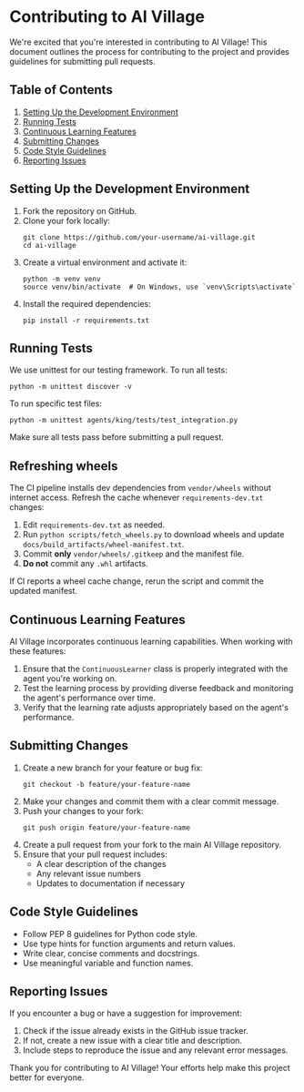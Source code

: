 # Contributing to AI Village

We're excited that you're interested in contributing to AI Village! This document outlines the process for contributing to the project and provides guidelines for submitting pull requests.

## Table of Contents

1. [Setting Up the Development Environment](#setting-up-the-development-environment)
2. [Running Tests](#running-tests)
3. [Continuous Learning Features](#continuous-learning-features)
4. [Submitting Changes](#submitting-changes)
5. [Code Style Guidelines](#code-style-guidelines)
6. [Reporting Issues](#reporting-issues)

## Setting Up the Development Environment

1. Fork the repository on GitHub.
2. Clone your fork locally:
   ```
   git clone https://github.com/your-username/ai-village.git
   cd ai-village
   ```
3. Create a virtual environment and activate it:
   ```
   python -m venv venv
   source venv/bin/activate  # On Windows, use `venv\Scripts\activate`
   ```
4. Install the required dependencies:
   ```
   pip install -r requirements.txt
   ```

## Running Tests

We use unittest for our testing framework. To run all tests:

```
python -m unittest discover -v
```

To run specific test files:

```
python -m unittest agents/king/tests/test_integration.py
```

Make sure all tests pass before submitting a pull request.

## Refreshing wheels

The CI pipeline installs dev dependencies from `vendor/wheels` without
internet access. Refresh the cache whenever `requirements-dev.txt` changes:

1. Edit `requirements-dev.txt` as needed.
2. Run `python scripts/fetch_wheels.py` to download wheels and update
   `docs/build_artifacts/wheel-manifest.txt`.
3. Commit **only** `vendor/wheels/.gitkeep` and the manifest file.
4. **Do not** commit any `.whl` artifacts.

If CI reports a wheel cache change, rerun the script and commit the updated
manifest.

## Continuous Learning Features

AI Village incorporates continuous learning capabilities. When working with these features:

1. Ensure that the `ContinuousLearner` class is properly integrated with the agent you're working on.
2. Test the learning process by providing diverse feedback and monitoring the agent's performance over time.
3. Verify that the learning rate adjusts appropriately based on the agent's performance.

## Submitting Changes

1. Create a new branch for your feature or bug fix:
   ```
   git checkout -b feature/your-feature-name
   ```
2. Make your changes and commit them with a clear commit message.
3. Push your changes to your fork:
   ```
   git push origin feature/your-feature-name
   ```
4. Create a pull request from your fork to the main AI Village repository.
5. Ensure that your pull request includes:
   - A clear description of the changes
   - Any relevant issue numbers
   - Updates to documentation if necessary

## Code Style Guidelines

- Follow PEP 8 guidelines for Python code style.
- Use type hints for function arguments and return values.
- Write clear, concise comments and docstrings.
- Use meaningful variable and function names.

## Reporting Issues

If you encounter a bug or have a suggestion for improvement:

1. Check if the issue already exists in the GitHub issue tracker.
2. If not, create a new issue with a clear title and description.
3. Include steps to reproduce the issue and any relevant error messages.

Thank you for contributing to AI Village! Your efforts help make this project better for everyone.
